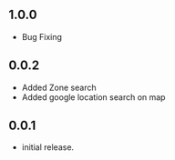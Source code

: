 
## 1.0.0
- Bug Fixing

## 0.0.2
- Added Zone search 
- Added google location search on map

## 0.0.1
- initial release.

